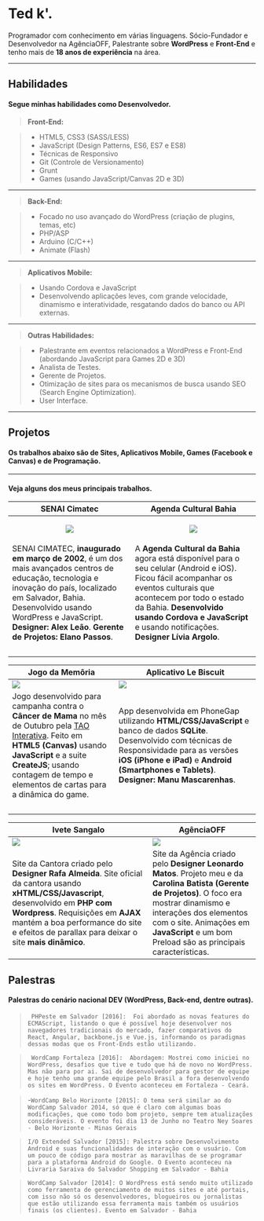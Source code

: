Ted k'.
===================

Programador com conhecimento em várias linguagens. Sócio-Fundador e Desenvolvedor na AgênciaOFF, Palestrante sobre **WordPress** e **Front-End** e tenho mais de **18 anos de experiência** na área.

----------

Habilidades
-------------

#### <i class="icon-pencil"></i> Segue minhas habilidades como Desenvolvedor.

> **Front-End:**

> - HTML5, CSS3 (SASS/LESS)
> - JavaScript (Design Patterns, ES6, ES7 e ES8)
> - Técnicas de Responsivo
> - Git (Controle de Versionamento)
> - Grunt
> - Games (usando JavaScript/Canvas 2D e 3D)

-------------

> **Back-End:**

> - Focado no uso avançado do WordPress (criação de plugins, temas, etc)
> - PHP/ASP
> - Arduino (C/C++)
> - Animate (Flash)

-------------

> **Aplicativos Mobile:**

> - Usando Cordova e JavaScript
> - Desenvolvendo aplicações leves, com grande velocidade, dinamismo e interatividade, resgatando dados do banco ou API externas.

-------------

> **Outras Habilidades:**

> - Palestrante em eventos relacionados a WordPress e Front-End (abordando JavaScript para Games 2D e 3D)
> - Analista de Testes. 
> - Gerente de Projetos. 
> - Otimização de sites para os mecanismos de busca usando SEO (Search Engine Optimization).
> - User Interface.

----------

Projetos
-------------
#### <i class="icon-pencil"></i> Os trabalhos abaixo são de Sites, Aplicativos Mobile, Games (Facebook e Canvas) e de Programação.

-------------

#### <i class="icon-folder-open"></i> Veja alguns dos meus principais trabalhos.

SENAI Cimatec | Agenda Cultural Bahia    |
------------- | -------- |
<p align="center"><img src="http://tedk.com.br/wp-content/uploads/2016/11/senai-cimatec-2016-384x269.jpg" /></p> | <p align="center"><img src="http://tedk.com.br/wp-content/uploads/2016/07/aaaa-384x269.jpg" /></p> |
SENAI CIMATEC, **inaugurado em março de 2002**, é um dos mais avançados centros de educação, tecnologia e inovação do país, localizado em Salvador, Bahia. Desenvolvido usando WordPress e JavaScript. **Designer: Alex Leão**. **Gerente de Projetos: Elano Passos**.  | A **Agenda Cultural da Bahia** agora está disponível para o seu celular (Android e iOS). Ficou fácil acompanhar os eventos culturais que acontecem por todo o estado da Bahia. **Desenvolvido usando Cordova e JavaScript** e usando notificações. **Designer Lívia Argolo**. |
&nbsp; | &nbsp;

Jogo da Memôria | Aplicativo Le Biscuit    |
------------- | -------- |
<img style="display: block; margin: 0 auto;" src="http://tedk.com.br/wp-content/uploads/2016/07/outubro-rosa-2014-01-384x269.jpg" /> | <img src="http://tedk.com.br/wp-content/uploads/2016/07/app-le-biscuit-organizador-do-lar-2014-inicial-384x269.jpg" style="display: block; margin: 0 auto;" /> |
Jogo desenvolvido para campanha contra o **Câncer de Mama** no mês de Outubro pela [TAO Interativa](http://www.taointerativa.com.br/). Feito em **HTML5 (Canvas)** usando **JavaScript** e a suite **CreateJS**; usando contagem de tempo e elementos de cartas para a dinâmica do game.  | App desenvolvida em PhoneGap utilizando **HTML/CSS/JavaScript** e banco de dados **SQLite**. Desenvolvido com técnicas de Responsividade para as versões **iOS (iPhone e iPad)** e **Android (Smartphones e Tablets)**. **Designer: Manu Mascarenhas**. |
&nbsp; | &nbsp;

Ivete Sangalo | AgênciaOFF    |
------------- | -------- |
<img src="http://tedk.com.br/wp-content/uploads/2016/07/ivete-2012-inicial-384x269.jpg" /> | <img src="http://tedk.com.br/wp-content/uploads/2016/07/preload-pagina-agencia-off-384x269.jpg" /> |
Site da Cantora criado pelo **Designer Rafa Almeida**. Site oficial da cantora usando **xHTML/CSS/Javascript**, desenvolvido em **PHP com Wordpress**. Requisições em **AJAX** mantém a boa performance do site e efeitos de parallax para deixar o site **mais dinâmico**.  | Site da Agência criado pelo **Designer Leonardo Matos**. Projeto meu e da **Carolina Batista (Gerente de Projetos)**. O foco era mostrar dinamismo e interações dos elementos com o site. Animações em **JavaScript** e um bom Preload são as principais características. |



Palestras
-------------

#### <i class="icon-pencil"></i> Palestras do cenário nacional DEV (WordPress, Back-end, dentre outras).

>  ` PHPeste em Salvador [2016]:  Foi abordado as novas features do ECMAScript, listando o que é possível hoje desenvolver nos navegadores tradicionais do mercado, fazer comparativos do React, Angular, backbone.js e Vue.js, informando os paradigmas dessas modas que os Front-Ends estão utilizando.`

>  ` WordCamp Fortaleza [2016]:  Abordagem: Mostrei como iniciei no WordPress, desafios que tive e tudo que há de novo no WordPress. Mas não para por ai. Sai de desenvolvedor para gestor de equipe e hoje tenho uma grande equipe pelo Brasil a fora desenvolvendo os sites em WordPress. O Evento aconteceu em Fortaleza - Ceará.`

> -`WordCamp Belo Horizonte [2015]: O tema será similar ao do WordCamp Salvador 2014, só que é claro com algumas boas modificações, que como todo bom projeto, sempre tem atualizações consideráveis. O evento foi dia 13 de Junho no Teatro Ney Soares - Belo Horizonte - Minas Gerais`

>  `I/O Extended Salvador [2015]: Palestra sobre Desenvolvimento Android e suas funcionalidades de interação com o usuário. Com um pouco de código para mostrar as maravilhas de se programar para a plataforma Android do Google. O Evento aconteceu na Livraria Saraiva do Salvador Shopping em Salvador - Bahia`

>  `WordCamp Salvador [2014]: O WordPress está sendo muito utilizado como ferramenta de gerenciamento de muitos sites e até portais, com isso não só os desenvolvedores, blogueiros ou jornalistas que estão utilizando essa ferramenta mais também os usuários finais (os clientes). Evento em Salvador - Bahia`
